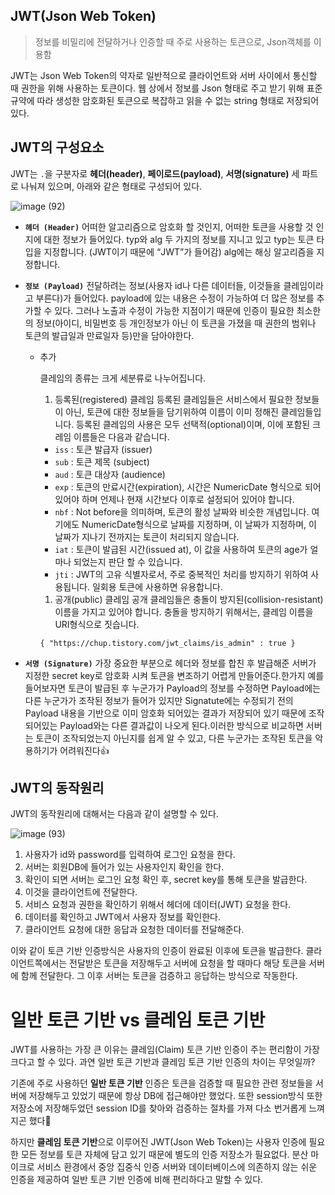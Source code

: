 ## JWT(Json Web Token)

> 정보를 비밀리에 전달하거나 인증할 때 주로 사용하는 토큰으로, Json객체를 이용함

JWT는 Json Web Token의 약자로 일반적으로 클라이언트와 서버 사이에서 통신할 때 권한을 위해 사용하는 토큰이다. 웹 상에서 정보를 Json 형태로 주고 받기 위해 표준규약에 따라 생성한 암호화된 토큰으로 복잡하고 읽을 수 없는 string 형태로 저장되어있다.

## JWT의 구성요소

JWT는 `.`을 구분자로 **헤더(header)**, **페이로드(payload)**, **서명(signature)** 세 파트로 나눠져 있으며, 아래와 같은 형태로 구성되어 있다.

![image (92)](https://github.com/Fun-Fun-Study/CS-Study/assets/101235186/6cf39425-3a21-45d5-837d-66cd9fa21fb3)

- **`헤더 (Header)`** 어떠한 알고리즘으로 암호화 할 것인지, 어떠한 토큰을 사용할 것 인지에 대한 정보가 들어있다. typ와 alg 두 가지의 정보를 지니고 있고 typ는 토큰 타입을 지정합니다. (JWT이기 때문에 “JWT”가 들어감) alg에는 해싱 알고리즘을 지정합니다.
- **`정보 (Payload)`** 전달하려는 정보(사용자 id나 다른 데이터들, 이것들을 클레임이라고 부른다)가 들어있다.
payload에 있는 내용은 수정이 가능하여 더 많은 정보를 추가할 수 있다. 그러나 노출과 수정이 가능한 지점이기 때문에 인증이 필요한 최소한의 정보(아이디, 비밀번호 등 개인정보가 아닌 이 토큰을 가졌을 때 권한의 범위나 토큰의 발급일과 만료일자 등)만을 담아야한다.
    - 추가
        
        클레임의 종류는 크게 세분류로 나누어집니다.
        
        1. 등록된(registered) 클레임 등록된 클레임들은 서비스에서 필요한 정보들이 아닌, 토큰에 대한 정보들을 담기위하여 이름이 이미 정해진 클레임들입니다. 등록된 클레임의 사용은 모두 선택적(optional)이며, 이에 포함된 크레임 이름들은 다음과 같습니다.
        - `iss` : 토큰 발급자 (issuer)
        - `sub` : 토큰 제목 (subject)
        - `aud` : 토큰 대상자 (audience)
        - `exp` : 토큰의 만료시간(expiration), 시간은 NumericDate 형식으로 되어있어야 하며 언제나 현재 시간보다 이후로 설정되어 있어야 합니다.
        - `nbf` : Not before을 의미하며, 토큰의 활성 날짜와 비슷한 개념입니다. 여기에도 NumericDate형식으로 날짜를 지정하며, 이 날짜가 지정하며, 이 날짜가 지나기 전까지는 토큰이 처리되지 않습니다.
        - `iat` : 토큰이 발급된 시간(issued at), 이 값을 사용하여 토큰의 age가 얼마나 되었는지 판단 할 수 있습니다.
        - `jti` : JWT의 고유 식별자로서, 주로 중복적인 처리를 방지하기 위하여 사용됩니다. 일회용 토큰에 사용하면 유용합니다.
        1. 공개(public) 클레임 공개 클레임들은 충돌이 방지된(collision-resistant)이름을 가지고 있어야 합니다. 충돌을 방지하기 위해서는, 클레임 이름을 URI형식으로 짓습니다.
        
        `{
        	"https://chup.tistory.com/jwt_claims/is_admin" : true
        }`
        
- **`서명 (Signature)`** 가장 중요한 부분으로 헤더와 정보를 합친 후 발급해준 서버가 지정한 secret key로 암호화 시켜 토큰을 변조하기 어렵게 만들어준다.한가지 예를 들어보자면 토큰이 발급된 후 누군가가 Payload의 정보를 수정하면 Payload에는 다른 누군가가 조작된 정보가 들어가 있지만 Signatute에는 수정되기 전의 Payload 내용을 기반으로 이미 암호화 되어있는 결과가 저장되어 있기 때문에 조작되어있는 Payload와는 다른 결과값이 나오게 된다.이러한 방식으로 비교하면 서버는 토큰이 조작되었는지 아닌지를 쉽게 알 수 있고, 다른 누군가는 조작된 토큰을 악용하기가 어려워진다👍

## JWT의 동작원리

JWT의 동작원리에 대해서는 다음과 같이 설명할 수 있다.

![image (93)](https://github.com/Fun-Fun-Study/CS-Study/assets/101235186/fc229445-f07f-472e-adb8-cc9671ee5c73)

1. 사용자가 id와 password를 입력하여 로그인 요청을 한다.
2. 서버는 회원DB에 들어가 있는 사용자인지 확인을 한다.
3. 확인이 되면 서버는 로그인 요청 확인 후, secret key를 통해 토큰을 발급한다.
4. 이것을 클라이언트에 전달한다.
5. 서비스 요청과 권한을 확인하기 위해서 헤더에 데이터(JWT) 요청을 한다.
6. 데이터를 확인하고 JWT에서 사용자 정보를 확인한다.
7. 클라이언트 요청에 대한 응답과 요청한 데이터를 전달해준다.

이와 같이 토큰 기반 인증방식은 사용자의 인증이 완료된 이후에 토큰을 발급한다. 클라이언트쪽에서는 전달받은 토큰을 저장해두고 서버에 요청을 할 때마다 해당 토큰을 서버에 함께 전달한다. 그 이후 서버는 토큰을 검증하고 응답하는 방식으로 작동한다.

# 일반 토큰 기반 vs 클레임 토큰 기반

JWT를 사용하는 가장 큰 이유는 클레임(Claim) 토큰 기반 인증이 주는 편리함이 가장 크다고 할 수 있다. 과연 일반 토큰 기반과 클레임 토큰 기반 인증의 차이는 무엇일까?

기존에 주로 사용하던 **일반 토큰 기반** 인증은 토큰을 검증할 때 필요한 관련 정보들을 서버에 저장해두고 있었기 때문에 항상 DB에 접근해야만 했었다. 또한 session방식 또한 저장소에 저장해두었던 session ID를 찾아와 검증하는 절차를 가져 다소 번거롭게 느껴지곤 했다🤣

하지만 **클레임 토큰 기반**으로 이루어진 JWT(Json Web Token)는 사용자 인증에 필요한 모든 정보를 토큰 자체에 담고 있기 때문에 별도의 인증 저장소가 필요없다. 분산 마이크로 서비스 환경에서 중앙 집중식 인증 서버와 데이터베이스에 의존하지 않는 쉬운 인증을 제공하여 일반 토큰 기반 인증에 비해 편리하다고 말할 수 있다.
